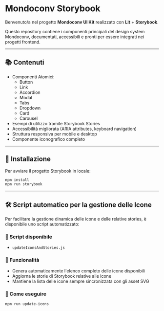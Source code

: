 # Mondoconv Storybook

Benvenuto/a nel progetto **Mondoconv UI Kit** realizzato con **Lit** + **Storybook**.

Questo repository contiene i componenti principali del design system Mondoconv, documentati, accessibili e pronti per essere integrati nei progetti frontend.

---

## 📚 Contenuti

- Componenti Atomici:
  - Button
  - Link
  - Accordion
  - Modal
  - Tabs
  - Dropdown
  - Card
  - Carousel
- Esempi di utilizzo tramite Storybook Stories
- Accessibilità migliorata (ARIA attributes, keyboard navigation)
- Struttura responsiva per mobile e desktop
- Componente iconografico completo

---

## 🚀 Installazione

Per avviare il progetto Storybook in locale:

```bash
npm install
npm run storybook
```

---

## 🛠️ Script automatico per la gestione delle Icone

Per facilitare la gestione dinamica delle icone e delle relative stories, è disponibile uno script automatizzato:

### 📂 Script disponibile

- `updateIconsAndStories.js`

### 🔄 Funzionalità

- Genera automaticamente l'elenco completo delle icone disponibili
- Aggiorna le storie di Storybook relative alle icone
- Mantiene la lista delle icone sempre sincronizzata con gli asset SVG

### 🚀 Come eseguire

```bash
npm run update-icons
```